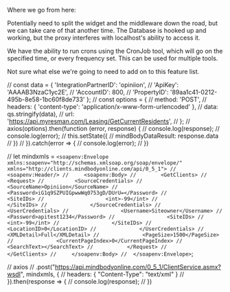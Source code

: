 Where we go from here:

Potentially need to split the widget and the middleware down the road, but we can take care of that another time. The Database is hooked up and working, but the proxy interferes with localhost's ability to access it.

We have the ability to run crons using the CronJob tool, which will go on the specified time, or every frequency set. This can be used for multiple tools.

Not sure what else we're going to need to add on to this feature list.


  // const data = { 'IntegrationPartnerID': 'opiniion',
  // 'ApiKey': 'AAAAB3NzaC1yc2E',
  // 'AccountID': 800,
  // 'PropertyID': '89aa1c41-0212-495b-8e58-1bc60f8de733' };
  //   const options = {
  //     method: 'POST',
  //     headers: { 'content-type': 'application/x-www-form-urlencoded' },
  //     data: qs.stringify(data),
  //     url: 'https://api.myresman.com/Leasing/GetCurrentResidents',
  //   };
  //   axios(options).then(function (error, response) {
  //     console.log(response);
  //     console.log(error);
  //     this.setState({
  //       mindBodyDataResult: response.data
  //     })
  //   }).catch(error => {
  //     console.log(error);
  //   })
      
  //     let mindxmls = `<soapenv:Envelope xmlns:soapenv="http://schemas.xmlsoap.org/soap/envelope/" xmlns="http://clients.mindbodyonline.com/api/0_5_1">
  //     <soapenv:Header/>
  //     <soapenv:Body>
  //        <GetClients>
  //           <Request>
  //          <SourceCredentials>
  //                 <SourceName>Opiniion</SourceName>
  //                 <Password>iG1q9SZPUIGpwwWq0753gD/DUrU=</Password>
  //                 <SiteIDs>
  //                    <int>-99</int>
  //                 </SiteIDs>
  //              </SourceCredentials>
  //              <UserCredentials>
  //                 <Username>Siteowner</Username>
  //                 <Password>apitest1234</Password>
  //                 <SiteIDs>
  //                    <int>-99</int>
  //                 </SiteIDs>
  //                 <LocationID>0</LocationID>
  //              </UserCredentials>
  //              <XMLDetail>Full</XMLDetail>
  //              <PageSize>1500</PageSize>
  //              <CurrentPageIndex>0</CurrentPageIndex>
  //              <SearchText></SearchText>
  //           </Request>
  //        </GetClients>
  //     </soapenv:Body>
  //  </soapenv:Envelope>`;

  //     axios
  //     .post("https://api.mindbodyonline.com/0_5_1/ClientService.asmx?wsdl", mindxmls, {
  //       headers: { "Content-Type": "text/xml" }
  //     }).then(response => {
  //       console.log(response);
  //     })

                
    